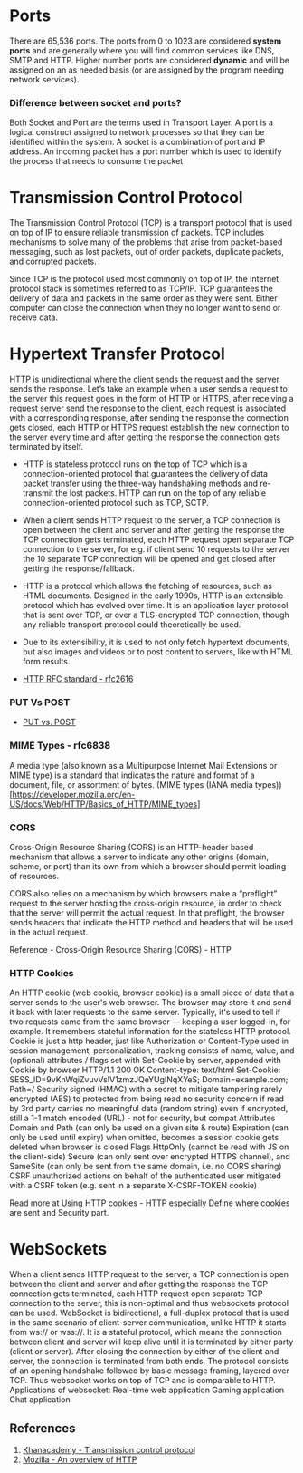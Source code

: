 # Ports
There are 65,536 ports. The ports from 0 to 1023 are considered **system ports** and are generally where you will find common services like DNS, SMTP and HTTP. Higher number ports are considered **dynamic** and will be assigned on an as needed basis (or are assigned by the program needing network services).

### Difference between socket and ports?
Both Socket and Port are the terms used in Transport Layer.
A port is a logical construct assigned to network processes so that they can be identified within the system. 
A socket is a combination of port and IP address.
An incoming packet has a port number which is used to identify the process that needs to consume the packet

# Transmission Control Protocol
The Transmission Control Protocol (TCP) is a transport protocol that is used on top of IP to ensure reliable transmission of packets. TCP includes mechanisms to solve many of the problems that arise from packet-based messaging, such as lost packets, out of order packets, duplicate packets, and corrupted packets. 

Since TCP is the protocol used most commonly on top of IP, the Internet protocol stack is sometimes referred to as TCP/IP. TCP guarantees the delivery of data and packets in the same order as they were sent. Either computer can close the connection when they no longer want to send or receive data.


# Hypertext Transfer Protocol
HTTP is unidirectional where the client sends the request and the server sends the response. Let’s take an example when a user sends a request to the server this request goes in the form of HTTP or HTTPS, after receiving a request server send the response to the client, each request is associated with a corresponding response, after sending the response the connection gets closed, each HTTP or HTTPS request establish the new connection to the server every time and after getting the response the connection gets terminated by itself. 

- HTTP is stateless protocol runs on the top of TCP which is a connection-oriented protocol that guarantees the delivery of data packet transfer using the three-way handshaking methods and re-transmit the lost packets. HTTP can run on the top of any reliable connection-oriented protocol such as TCP, SCTP. 

- When a client sends HTTP request to the server, a TCP connection is open between the client and server and after getting the response the TCP connection gets terminated, each HTTP request open separate TCP connection to the server, for e.g. if client send 10 requests to the server the 10 separate TCP connection will be opened and get closed after getting the response/fallback. 

- HTTP is a protocol which allows the fetching of resources, such as HTML documents. Designed in the early 1990s, HTTP is an extensible protocol which has evolved over time. It is an application layer protocol that is sent over TCP, or over a TLS-encrypted TCP connection, though any reliable transport protocol could theoretically be used.

- Due to its extensibility, it is used to not only fetch hypertext documents, but also images and videos or to post content to servers, like with HTML form results.

- [HTTP RFC standard - rfc2616](https://datatracker.ietf.org/doc/html/rfc2616) 

 
### PUT Vs POST
- [PUT vs. POST](https://dzone.com/articles/put-vs-post)
 
### MIME Types - rfc6838 
A media type (also known as a Multipurpose Internet Mail Extensions or MIME type) is a standard that indicates the nature and format of a document, file, or assortment of bytes. (MIME types (IANA media types))[https://developer.mozilla.org/en-US/docs/Web/HTTP/Basics_of_HTTP/MIME_types] 

### CORS
Cross-Origin Resource Sharing (CORS) is an HTTP-header based mechanism that allows a server to indicate any other origins (domain, scheme, or port) than its own from which a browser should permit loading of resources. 

CORS also relies on a mechanism by which browsers make a “preflight” request to the server hosting the cross-origin resource, in order to check that the server will permit the actual request. In that preflight, the browser sends headers that indicate the HTTP method and headers that will be used in the actual request.

Reference - Cross-Origin Resource Sharing (CORS) - HTTP 
### HTTP Cookies
An HTTP cookie (web cookie, browser cookie) is a small piece of data that a server sends to the user's web browser. The browser may store it and send it back with later requests to the same server. Typically, it's used to tell if two requests came from the same browser — keeping a user logged-in, for example. It remembers stateful information for the stateless HTTP protocol.
Cookie is just a http header, just like Authorization or Content-Type
used in session management, personalization, tracking
consists of name, value, and (optional) attributes / flags
set with Set-Cookie by server, appended with Cookie by browser
HTTP/1.1 200 OK
Content-type: text/html
Set-Cookie: SESS_ID=9vKnWqiZvuvVsIV1zmzJQeYUgINqXYeS; Domain=example.com; Path=/
Security
signed (HMAC) with a secret to mitigate tampering
rarely encrypted (AES) to protected from being read
no security concern if read by 3rd party
carries no meaningful data (random string)
even if encrypted, still a 1-1 match
encoded (URL) - not for security, but compat
Attributes
Domain and Path (can only be used on a given site & route)
Expiration (can only be used until expiry)
when omitted, becomes a session cookie
gets deleted when browser is closed
Flags
HttpOnly (cannot be read with JS on the client-side)
Secure (can only sent over encrypted HTTPS channel), and
SameSite (can only be sent from the same domain, i.e. no CORS sharing)
CSRF
unauthorized actions on behalf of the authenticated user
mitigated with a CSRF token (e.g. sent in a separate X-CSRF-TOKEN cookie) 

Read more at Using HTTP cookies - HTTP especially Define where cookies are sent  and Security part.


# WebSockets
When a client sends HTTP request to the server, a TCP connection is open between the client and server and after getting the response the TCP connection gets terminated, each HTTP request open separate TCP connection to the server, this is non-optimal and thus websockets protocol can be used.
WebSocket is bidirectional, a full-duplex protocol that is used in the same scenario of client-server communication, unlike HTTP it starts from ws:// or wss://.
It is a stateful protocol, which means the connection between client and server will keep alive until it is terminated by either party (client or server). After closing the connection by either of the client and server, the connection is terminated from both ends.
The protocol consists of an opening handshake followed by basic message framing, layered over TCP. Thus websocket works on top of TCP and is comparable to HTTP.
Applications of websocket:
Real-time web application
Gaming application
Chat application

## References
1. [Khanacademy - Transmission control protocol](https://www.khanacademy.org/computing/computers-and-internet/xcae6f4a7ff015e7d:the-internet/xcae6f4a7ff015e7d:transporting-packets/a/transmission-control-protocol--tcp)
2. [Mozilla - An overview of HTTP](https://developer.mozilla.org/en-US/docs/Web/HTTP/Overview)
